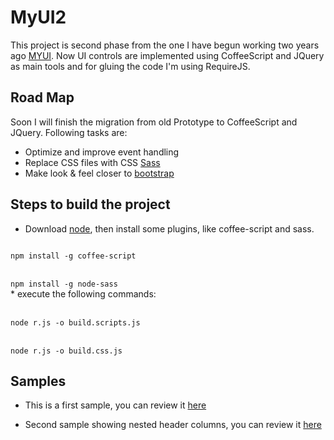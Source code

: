 MyUI2
===============================
This project is second phase from the one I have begun working two years ago <a href="http://pabloaravena.info">MYUI</a>. Now UI controls are implemented using CoffeeScript and JQuery as main tools and for gluing the code I'm using RequireJS.

Road Map
-------------------------
Soon I will finish the migration from old Prototype to CoffeeScript and JQuery. Following tasks are:

* Optimize and improve event handling
* Replace CSS files with CSS <a href="http://sass-lang.org">Sass</a>
* Make look & feel closer to <a href="http://twitter.github.com/bootstrap/">bootstrap</a>

Steps to build the project
--------------------------------------

* Download <a href="http://nodejs.org">node</a>, then install some plugins, like coffee-script and sass.

<code>
npm install -g coffee-script
</code>
<br>
<code>
npm install -g node-sass
</code>
* execute the following commands:
<br>
<br>
<code>
node r.js -o build.scripts.js
</code>
<br>
<code>
node r.js -o build.css.js
</code>


Samples
--------
* This is a first sample, you can review it <a href="http://jsfiddle.net/paravena/Cysu8/embedded/result,js,html/">here</a>

* Second sample showing nested header columns, you can review it <a href="http://jsfiddle.net/paravena/3raSc/4/embedded/result,js,html/">here</a>


